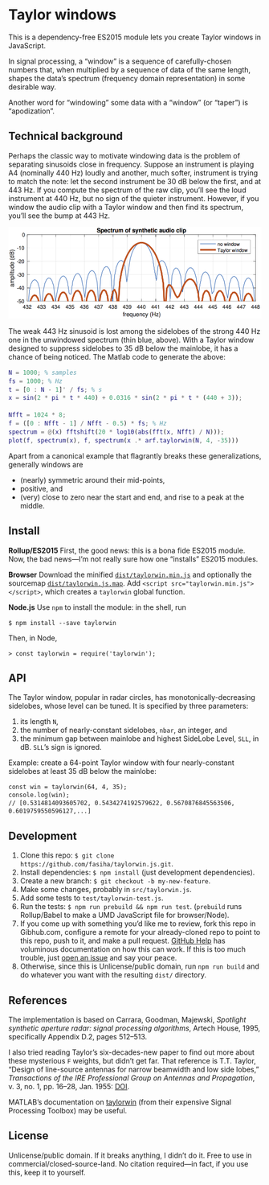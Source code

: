 # Taylor windows
This is a dependency-free ES2015 module lets you create Taylor windows in JavaScript.

In signal processing, a “window” is a sequence of carefully-chosen numbers that, when multiplied by a sequence of data of the same length, shapes the data’s spectrum (frequency domain representation) in some desirable way.

Another word for “windowing” some data with a “window” (or “taper”) is “apodization”.

## Technical background

Perhaps the classic way to motivate windowing data is the problem of separating sinusoids close in frequency. Suppose an instrument is playing A4 (nominally 440 Hz) loudly and another, much softer, instrument is trying to match the note: let the second instrument be 30 dB below the first, and at 443 Hz. If you compute the spectrum of the raw clip, you’ll see the loud instrument at 440 Hz, but no sign of the quieter instrument. However, if you window the audio clip with a Taylor window and then find its spectrum, you’ll see the bump at 443 Hz.

![Unwindowed vs Taylor-window of synthetic audio clip](https://github.com/fasiha/taylorwin.js/raw/master/2.png)

The weak 443 Hz sinusoid is lost among the sidelobes of the strong 440 Hz one in the unwindowed spectrum (thin blue, above). With a Taylor window designed to suppress sidelobes to 35 dB below the mainlobe, it has a chance of being noticed. The Matlab code to generate the above:

```matlab
N = 1000; % samples
fs = 1000; % Hz
t = [0 : N - 1]' / fs; % s
x = sin(2 * pi * t * 440) + 0.0316 * sin(2 * pi * t * (440 + 3));

Nfft = 1024 * 8;
f = ([0 : Nfft - 1] / Nfft - 0.5) * fs; % Hz
spectrum = @(x) fftshift(20 * log10(abs(fft(x, Nfft) / N)));
plot(f, spectrum(x), f, spectrum(x .* arf.taylorwin(N, 4, -35)))
```

Apart from a canonical example that flagrantly breaks these generalizations, generally windows are

- (nearly) symmetric around their mid-points,
- positive, and
- (very) close to zero near the start and end, and rise to a peak at the middle.

## Install
**Rollup/ES2015** First, the good news: this is a bona fide ES2015 module. Now, the bad news—I’m not really sure how one “installs” ES2015 modules.

**Browser** Download the minified [`dist/taylorwin.min.js`](https://raw.githubusercontent.com/fasiha/taylorwin.js/master/dist/taylorwin.min.js) and optionally the sourcemap [`dist/taylorwin.js.map`](https://raw.githubusercontent.com/fasiha/taylorwin.js/master/dist/taylorwin.js.map). Add `<script src="taylorwin.min.js"></script>`, which creates a `taylorwin` global function.

**Node.js** Use `npm` to install the module: in the shell, run
```
$ npm install --save taylorwin
```
Then, in Node,
```
> const taylorwin = require('taylorwin');
```

## API
The Taylor window, popular in radar circles, has monotonically-decreasing sidelobes, whose level can be tuned. It is specified by three parameters:

1. its length `N`,
2. the number of nearly-constant sidelobes, `nbar`, an integer, and
3. the minimum gap between mainlobe and highest SideLobe Level, `SLL`, in dB. `SLL`’s sign is ignored.

Example: create a 64-point Taylor window with four nearly-constant sidelobes at least 35 dB below the mainlobe:
```
const win = taylorwin(64, 4, 35);
console.log(win);
// [0.5314814093605702, 0.5434274192579622, 0.5670876845563506, 0.6019759550596127,...]
```

## Development
1. Clone this repo: `$ git clone https://github.com/fasiha/taylorwin.js.git`.
1. Install dependencies: `$ npm install` (just development dependencies).
1. Create a new branch: `$ git checkout -b my-new-feature`.
1. Make some changes, probably in `src/taylorwin.js`.
1. Add some tests to `test/taylorwin-test.js`.
1. Run the tests: `$ npm run prebuild && npm run test`. (`prebuild` runs Rollup/Babel to make a UMD JavaScript file for browser/Node).
1. If you come up with something you’d like me to review, fork this repo in Gibhub.com, configure a remote for your already-cloned repo to point to this repo, push to it, and make a pull request. [GitHub Help](https://help.github.com/categories/collaborating-on-projects-using-issues-and-pull-requests/) has voluminous documentation on how this can work. If this is too much trouble, just [open an issue](https://github.com/fasiha/taylorwin.js/issues) and say your peace.
1. Otherwise, since this is Unlicense/public domain, run `npm run build` and do whatever you want with the resulting `dist/` directory.

## References
The implementation is based on Carrara, Goodman, Majewski, *Spotlight synthetic aperture radar: signal processing algorithms*, Artech House, 1995, specifically Appendix D.2, pages 512–513.

I also tried reading Taylor’s six-decades-new paper to find out more about these mysterious `F` weights, but didn’t get far. That reference is T.T. Taylor, “Design of line-source antennas for narrow beamwidth and low side lobes,” *Transactions of the IRE Professional Group on Antennas and Propagation*, v. 3, no. 1, pp. 16–28, Jan. 1955: [DOI](http://dx.doi.org/10.1109/TPGAP.1955.5720407).

MATLAB’s documentation on [taylorwin](http://www.mathworks.com/help/signal/ref/taylorwin.html) (from their expensive Signal Processing Toolbox) may be useful.

## License
Unlicense/public domain. If it breaks anything, I didn’t do it. Free to use in commercial/closed-source-land. No citation required—in fact, if you use this, keep it to yourself.
